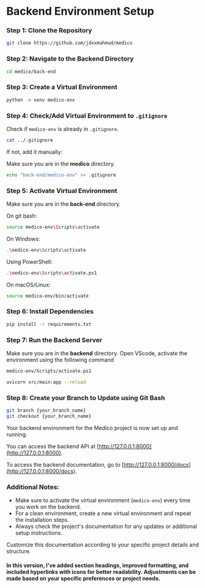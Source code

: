 
# Backend Environment Setup

### Step 1: Clone the Repository
```bash
git clone https://github.com/jdxxmahmud/medico
```

### Step 2: Navigate to the Backend Directory
```bash
cd medico/back-end
```

### Step 3: Create a Virtual Environment
```bash
python -m venv medico-env
```

### Step 4: Check/Add Virtual Environment to `.gitignore`
Check if `medico-env` is already in `.gitignore`. 

```bash
cat ../.gitignore
```

If not, add it manually:

Make sure you are in the **medico** directory.

```bash
echo "back-end/medico-env" >> .gitignore
```

### Step 5: Activate Virtual Environment

Make sure you are in the **back-end** directory.

On git bash:
```bash
source medico-env\Scripts\activate
```

On Windows:
```bash
.\medico-env\Scripts\activate
```
Using PowerShell:
```bash
.\medico-env\Scripts\activate.ps1
```
On macOS/Linux:
```bash
source medico-env/bin/activate
```

### Step 6: Install Dependencies
```bash
pip install -r requirements.txt
```

### Step 7: Run the Backend Server

Make sure you are in the **backend** directory.
Open VScode, activate the environment using the following command

```bash
medico-env/Scripts/activate.ps1
```

```bash
uvicorn src/main:app --reload
```

### Step 8: Create your Branch to Update using Git Bash
```bash
git branch {your_branch_name}
git checkout {your_branch_name}
```

Your backend environment for the Medico project is now set up and running.

You can access the backend API at [http://127.0.0.1:8000](http://127.0.0.1:8000).

To access the backend documentation, go to [http://127.0.0.1:8000/docs](http://127.0.0.1:8000/docs).

### Additional Notes:
- Make sure to activate the virtual environment (`medico-env`) every time you work on the backend.
- For a clean environment, create a new virtual environment and repeat the installation steps.
- Always check the project's documentation for any updates or additional setup instructions.

Customize this documentation according to your specific project details and structure.


#### In this version, I've added section headings, improved formatting, and included hyperlinks with icons for better readability. Adjustments can be made based on your specific preferences or project needs.
